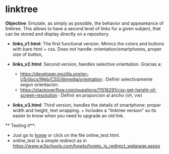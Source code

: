 # linktree

**Objective**: Emulate, as simply as possible, the behavior and appeareance of linktree. This allows to have a second level of links for a given subject, that can be stored and display directly on a repository.

* **links_v1.html**: The first functional version. Mimics the colors and buttons with bare html + css. Does not handle: orientation/smartphones, proper size of button,

* **links_v2.html**: Second version, handles selective orientation. Gracias a:
  * https://developer.mozilla.org/en-US/docs/Web/CSS/@media/orientation : Definir selectivamente segun orientación.
  * https://stackoverflow.com/questions/11516291/css-get-height-of-screen-resolution : Definir en proporcion al ancho (vh, vw)

* **links_v3.html**: Third version, handles the details of smartphone: proper width and height, text wrapping. + Includes a "linktree version" so its easier to know when you need to upgrade an old link.

** Testing it**:
  * Just go to [home](https://htmlpreview.github.io/?https://github.com/sebastiandres/linktree/blob/main/home.html) or click on the file online_test.html.
  * online_test is a simple redirect as in https://www.w3schools.com/howto/howto_js_redirect_webpage.aspss